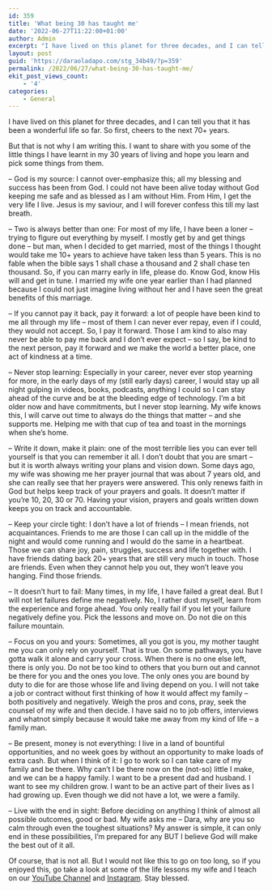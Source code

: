 ```yaml
---
id: 359
title: 'What being 30 has taught me'
date: '2022-06-27T11:22:00+01:00'
author: Admin
excerpt: "I have lived on this planet for three decades, and I can tell you that it has been a wonderful life so far. So first, cheers to the next 70+ years.\n\nBut that is not why I am writing this. I want to share with you some of the little things I have learnt in my 30 years of living and hope you learn and pick some things from them."
layout: post
guid: 'https://daraoladapo.com/stg_34b49/?p=359'
permalink: /2022/06/27/what-being-30-has-taught-me/
ekit_post_views_count:
    - '4'
categories:
    - General
---
```


I have lived on this planet for three decades, and I can tell you that it has been a wonderful life so far. So first, cheers to the next 70+ years.

But that is not why I am writing this. I want to share with you some of the little things I have learnt in my 30 years of living and hope you learn and pick some things from them.

– God is my source: I cannot over-emphasize this; all my blessing and success has been from God. I could not have been alive today without God keeping me safe and as blessed as I am without Him. From Him, I get the very life I live. Jesus is my saviour, and I will forever confess this till my last breath.

– Two is always better than one: For most of my life, I have been a loner – trying to figure out everything by myself. I mostly get by and get things done – but man, when I decided to get married, most of the things I thought would take me 10+ years to achieve have taken less than 5 years. This is no fable when the bible says 1 shall chase a thousand and 2 shall chase ten thousand. So, if you can marry early in life, please do. Know God, know His will and get in tune. I married my wife one year earlier than I had planned because I could not just imagine living without her and I have seen the great benefits of this marriage.

– If you cannot pay it back, pay it forward: a lot of people have been kind to me all through my life – most of them I can never ever repay, even if I could, they would not accept. So, I pay it forward. Those I am kind to also may never be able to pay me back and I don’t ever expect – so I say, be kind to the next person, pay it forward and we make the world a better place, one act of kindness at a time.

– Never stop learning: Especially in your career, never ever stop yearning for more, in the early days of my (still early days) career, I would stay up all night gulping in videos, books, podcasts, anything I could so I can stay ahead of the curve and be at the bleeding edge of technology. I’m a bit older now and have commitments, but I never stop learning. My wife knows this, I will carve out time to always do the things that matter – and she supports me. Helping me with that cup of tea and toast in the mornings when she’s home.

– Write it down, make it plain: one of the most terrible lies you can ever tell yourself is that you can remember it all. I don’t doubt that you are smart – but it is worth always writing your plans and vision down. Some days ago, my wife was showing me her prayer journal that was about 7 years old, and she can really see that her prayers were answered. This only renews faith in God but helps keep track of your prayers and goals. It doesn’t matter if you’re 10, 20, 30 or 70. Having your vision, prayers and goals written down keeps you on track and accountable.

– Keep your circle tight: I don’t have a lot of friends – I mean friends, not acquaintances. Friends to me are those I can call up in the middle of the night and would come running and I would do the same in a heartbeat. Those we can share joy, pain, struggles, success and life together with. I have friends dating back 20+ years that are still very much in touch. Those are friends. Even when they cannot help you out, they won’t leave you hanging. Find those friends.

– It doesn’t hurt to fail: Many times, in my life, I have failed a great deal. But I will not let failures define me negatively. No, I rather dust myself, learn from the experience and forge ahead. You only really fail if you let your failure negatively define you. Pick the lessons and move on. Do not die on this failure mountain.

– Focus on you and yours: Sometimes, all you got is you, my mother taught me you can only rely on yourself. That is true. On some pathways, you have gotta walk it alone and carry your cross. When there is no one else left, there is only you. Do not be too kind to others that you burn out and cannot be there for you and the ones you love. The only ones you are bound by duty to die for are those whose life and living depend on you. I will not take a job or contract without first thinking of how it would affect my family – both positively and negatively. Weigh the pros and cons, pray, seek the counsel of my wife and then decide. I have said no to job offers, interviews and whatnot simply because it would take me away from my kind of life – a family man.

– Be present, money is not everything: I live in a land of bountiful opportunities, and no week goes by without an opportunity to make loads of extra cash. But when I think of it: I go to work so I can take care of my family and be there. Why can’t I be there now on the (not-so) little I make, and we can be a happy family. I want to be a present dad and husband. I want to see my children grow. I want to be an active part of their lives as I had growing up. Even though we did not have a lot, we were a family.

– Live with the end in sight: Before deciding on anything I think of almost all possible outcomes, good or bad. My wife asks me – Dara, why are you so calm through even the toughest situations? My answer is simple, it can only end in these possibilities, I’m prepared for any BUT I believe God will make the best out of it all.

Of course, that is not all. But I would not like this to go on too long, so if you enjoyed this, go take a look at some of the life lessons my wife and I teach on our [YouTube Channel](https://youtube.com/loveandlifetoday) and [Instagram](https://instagram.com/loveandlifetoday). Stay blessed.